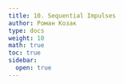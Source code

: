 ```yaml
---
title: 10. Sequential Impulses
author: Роман Козак
type: docs
weight: 10
math: true
toc: true
sidebar:
  open: true
---
```

